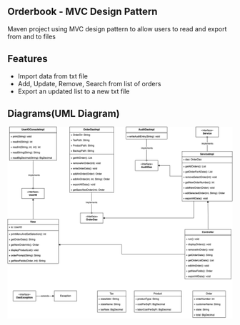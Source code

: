 ## Orderbook - MVC Design Pattern 
 Maven project using MVC design pattern to allow users to read and export from and to files


## Features
* Import data from txt file
* Add, Update, Remove, Search from list of orders
* Export an updated list to a new txt file

## Diagrams(UML Diagram)
![a;t-text](https://github.com/lindaerin/orderbook-mvc/blob/main/Diagrams/UMLDiagram.png)

